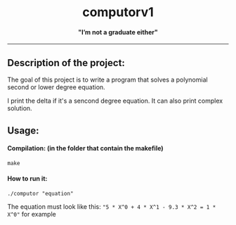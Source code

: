 <h1 align="center"> computorv1 </h1>
<h4 align="center"> "I’m not a graduate either" </h4>

---

<h2 id="description_id"> Description of the project: </h2>

The goal of this project is to write a program that solves a polynomial second or lower degree equation.

I print the delta if it's a sencond degree equation. It can also print complex solution. 

<h2 id="usage_id"> Usage: </h2>

#### Compilation: (in the folder that contain the makefile)
```shell
make
```

#### How to run it:

```shell
./computor "equation"
```

The equation must look like this: ``` "5 * X^0 + 4 * X^1 - 9.3 * X^2 = 1 * X^0" ``` for example

